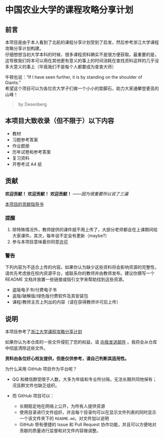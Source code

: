 # 中国农业大学的课程攻略分享计划

## 前言

本项目是由于本人看到了北航的课程分享计划受到了启发，然后参考浙江大学课程攻略分享计划构建。  
仔细想想当初大学本科的时候，很多课程资料确实不是很方便获取。最重要的是，这导致我们将本可以用在其他更有意义的事上的时间消耗在查找资料这样的几乎没多大意义的事上（毕竟我们不是每个人都要成为查查大师）

牛顿也说：“If I have seen further, it is by standing on the shoulder of Giants.”  
希望这个项目可以为各位农大学子们做一个小小的垫脚石，助力大家通攀登更高的山峰！

>&nbsp;by Desenberg

## 本项目大致收录（但不限于）以下内容

- 教材
- 习题参考答案
- 作业题册
- 历年试卷和参考答案
- 复习资料
- 开卷考试 A4 纸

## 贡献

**欢迎贡献！** **欢迎贡献！** **欢迎贡献！**
——*因为很重要所以说了三遍*

[本项目的贡献指导书](docs/contributing.md)

### 提醒

1. 除特殊情况外，教师提供的课件就不用上传了，大部分老师都会在上课期间给大家课件。其次，每年说不定会有更新（maybe?）
2. 参与本项目意味着你同意[许可](LICENCE.md)

### 警告

下列内容为不适合上传的内容。如果你认为缺少这些资料将会影响资源的完整性，请优先考虑放在校内资源平台，或联系你的教师并由教师发布。建议你撰写一个 README 文档并放置一些链接或指引文字来帮助找到这些资源。

- 盗版电子书/付费电子书
- 盗版/破解版/绿色版付费软件及其安装包
- 课程/教师主页上列出的内容（请在获得教师许可后上传）

## 说明

本项目参考了[浙江大学课程攻略分享计划](https://github.com/QSCTech/zju-icicles)


如果你认为本仓库的一些文件侵犯了您的权益，请 [向我发送邮件](mailto:imdj2021@qq.com) 。我将会从仓库中彻底清除这些文件。

**资料由各位好心校友提供，但是仅供参考，请自己判断其适用性。**

为什么采用 GitHub 项目作为平台呢？

- QQ 和微信群受限于人数，大多为年级和专业所分隔，无法长期共同地保有；况且群文件也缺乏组织。
  
- 而 GitHub 项目可以：
  - 长期稳定地在网络上公开，为所有人提供资源
  - 使用目录进行文件组织，并且每个目录均可以在显示文件列表的同时显示一个该文件夹下的 `README.md`，对文件加以说明
  - GitHub 带有便捷的 Issue 和 Pull Request 协作功能，并且可以方便地对贡献的质量进行监督和对文件内容做调整。

